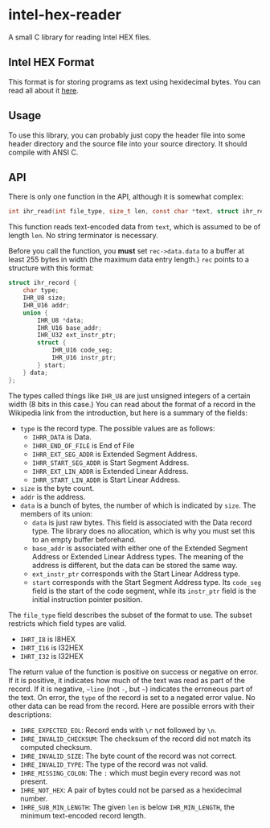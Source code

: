 # intel-hex-reader
A small C library for reading Intel HEX files.

## Intel HEX Format
This format is for storing programs as text using hexidecimal bytes. You can read all about it [here](https://en.wikipedia.org/wiki/Intel_HEX).

## Usage
To use this library, you can probably just copy the header file into some header directory and the source file into your source directory. It should compile with ANSI C.

## API
There is only one function in the API, although it is somewhat complex:
```c
int ihr_read(int file_type, size_t len, const char *text, struct ihr_record *rec);
```
This function reads text-encoded data from `text`, which is assumed to be of length `len`. No string terminator is necessary.

Before you call the function, you **must** set `rec->data.data` to a buffer at least 255 bytes in width (the maximum data entry length.) `rec` points to a structure with this format:
```c
struct ihr_record {
	char type;
	IHR_U8 size;
	IHR_U16 addr;
	union {
		IHR_U8 *data;
		IHR_U16 base_addr;
		IHR_U32 ext_instr_ptr;
		struct {
			IHR_U16 code_seg;
			IHR_U16 instr_ptr;
		} start;
	} data;
};
```
The types called things like `IHR_U8` are just unsigned integers of a certain width (8 bits in this case.) You can read about the format of a record in the Wikipedia link from the introduction, but here is a summary of the fields:
 * `type` is the record type. The possible values are as follows:
   * `IHRR_DATA` is Data.
   * `IHRR_END_OF_FILE` is End of File
   * `IHRR_EXT_SEG_ADDR` is Extended Segment Address.
   * `IHRR_START_SEG_ADDR` is Start Segment Address.
   * `IHRR_EXT_LIN_ADDR` is Extended Linear Address.
   * `IHRR_START_LIN_ADDR` is Start Linear Address.
 * `size` is the byte count.
 * `addr` is the address.
 * `data` is a bunch of bytes, the number of which is indicated by `size`. The members of its union:
   * `data` is just raw bytes. This field is associated with the Data record type. The library does no allocation, which is why you must set this to an empty buffer beforehand.
   * `base_addr` is associated with either one of the Extended Segment Address or Extended Linear Address types. The meaning of the address is different, but the data can be stored the same way.
   * `ext_instr_ptr` corresponds with the Start Linear Address type.
   * `start` corresponds with the Start Segment Address type. Its `code_seg` field is the start of the code segment, while its `instr_ptr` field is the initial instruction pointer position.

The `file_type` field describes the subset of the format to use. The subset restricts which field types are valid.
 * `IHRT_I8` is I8HEX
 * `IHRT_I16` is I32HEX
 * `IHRT_I32` is I32HEX

The return value of the function is positive on success or negative on error. If it is positive, it indicates how much of the text was read as part of the record. If it is negative, `~line` (not `-`, but `~`) indicates the erroneous part of the text. On error, the `type` of the record is set to a negated error value. No other data can be read from the record. Here are possible errors with their descriptions:
 * `IHRE_EXPECTED_EOL`: Record ends with `\r` not followed by `\n`.
 * `IHRE_INVALID_CHECKSUM`: The checksum of the record did not match its computed checksum.
 * `IHRE_INVALID_SIZE`: The byte count of the record was not correct.
 * `IHRE_INVALID_TYPE`: The type of the record was not valid.
 * `IHRE_MISSING_COLON`: The `:` which must begin every record was not present.
 * `IHRE_NOT_HEX`: A pair of bytes could not be parsed as a hexidecimal number.
 * `IHRE_SUB_MIN_LENGTH`: The given `len` is below `IHR_MIN_LENGTH`, the minimum text-encoded record length.
